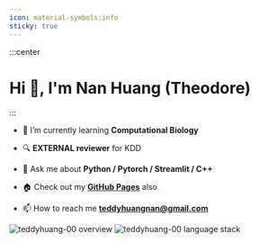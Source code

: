 ```yaml
---
icon: material-symbols:info
sticky: true
---
```


:::center

# Hi 👋, I'm Nan Huang (Theodore)

:::

- 🌱 I’m currently learning **Computational Biology**

- 🔍 **EXTERNAL reviewer** for KDD

- 💬 Ask me about **Python / Pytorch / Streamlit / C++**

- 🏠 Check out my [**GitHub Pages**](https://teddyhuang-00.github.io/) also

- 📫 How to reach me [**teddyhuangnan@gmail.com**](mailto:teddyhuangnan@gmail.com)

<!-- more -->

<p>
    <img
        :src="`https://raw.githubusercontent.com/TeddyHuang-00/github-stats/master/generated/overview.svg#gh-${$isDarkmode? 'dark': 'light'}-mode-only`"
        alt="teddyhuang-00 overview" />
    <img
        :src="`https://raw.githubusercontent.com/TeddyHuang-00/github-stats/master/generated/languages.svg#gh-${$isDarkmode? 'dark': 'light'}-mode-only`"
        alt="teddyhuang-00 language stack" />
</p>
